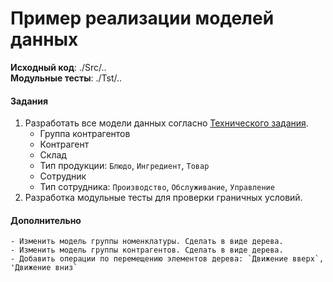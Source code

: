 # Пример реализации моделей данных

**Исходный код**: ./Src/.. <br>
**Модульные тесты**: ./Tst/..

#### Задания
1. Разработать все модели данных согласно [Технического задания](./Docs/TechnicalTask.md).
    - Группа контрагентов
    - Контрагент
    - Склад
    - Тип продукции: `Блюдо`, `Ингредиент`, `Товар`
    - Сотрудник
    - Тип сотрудника: `Производство`, `Обслуживание`, `Управление`
2. Разработка модульные тесты для проверки граничных условий. 

#### Дополнительно
    - Изменить модель группы номенклатуры. Сделать в виде дерева.
    - Изменить модель группы контрагентов. Сделать в виде дерева.
    - Добавить операции по перемещению элементов дерева: `Движение вверх`, 'Движение вниз`

